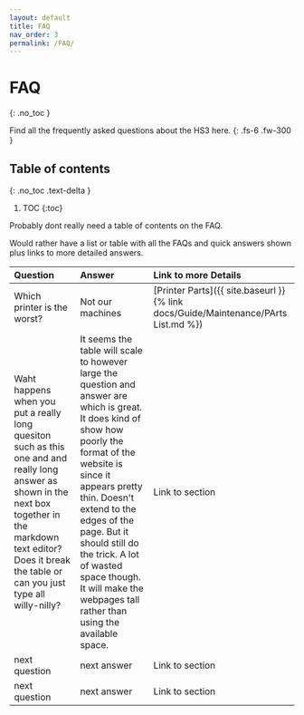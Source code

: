 ```yaml
---
layout: default
title: FAQ
nav_order: 3
permalink: /FAQ/
---
```


# FAQ
{: .no_toc }

Find all the frequently asked questions about the HS3 here.
{: .fs-6 .fw-300 }

## Table of contents
{: .no_toc .text-delta }

1. TOC
{:toc}

Probably dont really need a table of contents on the FAQ.

Would rather have a list or table with all the FAQs and quick answers shown plus links to more detailed answers.


| Question         | Answer                   | Link to more Details |
|:-------------    |:------------------       |:------|
| Which printer is the worst?               | Not our machines      | [Printer Parts]({{ site.baseurl }}{% link docs/Guide/Maintenance/PArts List.md %}) |
| Waht happens when you put a really long quesiton such as this one and and really long answer as shown in the next box together in the markdown text editor? Does it break the table or can you just type all willy-nilly?     | It seems the table will scale to however large the question and answer are which is great. It does kind of show how poorly the format of the website is since it appears pretty thin. Doesn't extend to the edges of the page. But it should still do the trick. A lot of wasted space though. It will make the webpages tall rather than using the available space.         | Link to section  |
| next question               | next answer             | Link to section   |
| next question               | next answer             | Link to section  |
